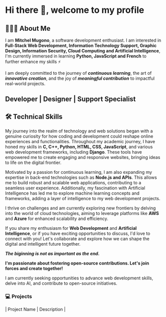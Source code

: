 # Hi there 👋, welcome to my profile

## 👨🏻‍💻 About Me

I am **Mitchel Mugono**, a software development enthusiast. I am interested in **Full-Stack Web Development, Information Technology Support, Graphic Design, Information Security, Cloud Computing and Artificial Intelligence**, I'm currently immersed in learning **Python, JavaScript and French** to further enhance my skills ⚡

I am deeply committed to the journey of ***continuous learning***, the art of ***innovative creation***, and the joy of ***meaningful contribution*** to impactful real-world projects.

## Developer | Designer | Support Specialist

## 🛠 Technical Skills

My journey into the realm of technology and web solutions began with a genuine curiosity for how coding and development could reshape online experiences and functionalities. Throughout my academic journey, I have honed my skills in **C, C++, Python, HTML, CSS, JavaScript**, and various web development frameworks, including **Django**. These tools have empowered me to create engaging and responsive websites, bringing ideas to life on the digital frontier.

Motivated by a passion for continuous learning, I am also expanding my expertise in back-end technologies such as **Node.js and APIs**. This allows me to build robust and scalable web applications, contributing to a seamless user experience. Additionally, my fascination with Artificial Intelligence has led me to explore machine learning concepts and frameworks, adding a layer of intelligence to my web development projects.

I thrive on challenges and am currently exploring new frontiers by delving into the world of cloud technologies, aiming to leverage platforms like **AWS** and **Azure** for enhanced scalability and efficiency.

If you share my enthusiasm for **Web Development** and **Artificial Intelligence**, or if you have exciting opportunities to discuss, I'd love to connect with you! Let's collaborate and explore how we can shape the digital and intelligent future together.

***The biginning is not as important as the end.***

**I'm passionate about fostering open-source contributions. Let's join forces and create together!**

I am currently seeking opportunities to advance web development skills, delve into AI, and contribute to open-source initiatives.

### 💻 Projects

| Project Name      | Description |
